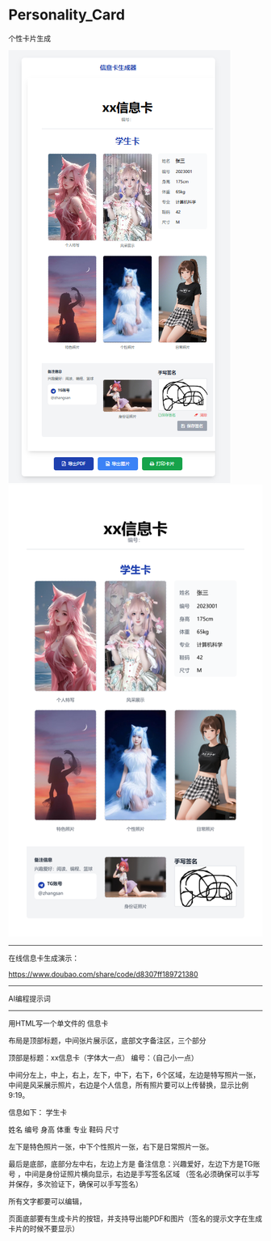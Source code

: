 # Personality_Card

个性卡片生成

<img src="https://raw.githubusercontent.com/mickeywaley/Personality_Card/81f1450e5030ab393090318ced8a49580ed2f627/XX%E4%BF%A1%E6%81%AF%E5%8D%A1/1.png" alt="Mobile wallpaper"   />

<img src="https://raw.githubusercontent.com/mickeywaley/Personality_Card/81f1450e5030ab393090318ced8a49580ed2f627/XX%E4%BF%A1%E6%81%AF%E5%8D%A1/2.png" alt="Mobile wallpaper"   />



----------------------------

在线信息卡生成演示：

https://www.doubao.com/share/code/d8307ff189721380


----------------------------

AI编程提示词

----------------------------


用HTML写一个单文件的  信息卡

布局是顶部标题，中间张片展示区，底部文字备注区，三个部分

顶部是标题：xx信息卡（字体大一点）
编号：（自己小一点）


中间分左上，中上，右上，左下，中下，右下，6个区域，左边是特写照片一张，中间是风采展示照片，右边是个人信息，所有照片要可以上传替换，显示比例9:19。

信息如下：
学生卡

姓名
编号
身高
体重
专业
鞋码
尺寸

左下是特色照片一张，中下个性照片一张，右下是日常照片一张。

最后是底部，底部分左中右，左边上方是 备注信息：兴趣爱好，左边下方是TG账号 ，中间是身份证照片横向显示，右边是手写签名区域 （签名必须确保可以手写并保存，多次验证下，确保可以手写签名）

所有文字都要可以编辑，

页面底部要有生成卡片的按钮，并支持导出能PDF和图片（签名的提示文字在生成卡片的时候不要显示）
